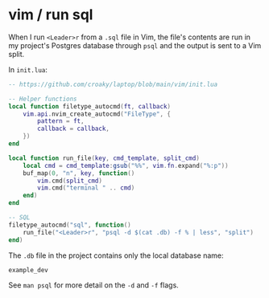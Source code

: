 # vim / run sql

When I run `<Leader>r` from a `.sql` file in Vim,
the file's contents are run in my project's Postgres database through `psql`
and the output is sent to a Vim split.

In `init.lua`:

```lua
-- https://github.com/croaky/laptop/blob/main/vim/init.lua

-- Helper functions
local function filetype_autocmd(ft, callback)
	vim.api.nvim_create_autocmd("FileType", {
		pattern = ft,
		callback = callback,
	})
end

local function run_file(key, cmd_template, split_cmd)
	local cmd = cmd_template:gsub("%%", vim.fn.expand("%:p"))
	buf_map(0, "n", key, function()
		vim.cmd(split_cmd)
		vim.cmd("terminal " .. cmd)
	end)
end

-- SQL
filetype_autocmd("sql", function()
	run_file("<Leader>r", "psql -d $(cat .db) -f % | less", "split")
end)
```

The `.db` file in the project contains only the local database name:

```
example_dev
```

See `man psql` for more detail on the `-d` and `-f` flags.
